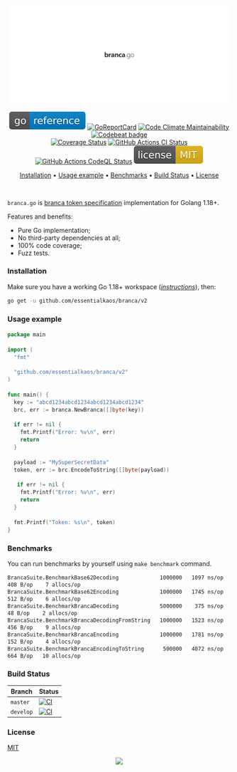 <p align="center"><a href="#readme"><img src=".github/images/card.svg"/></a></p>

<p align="center">
  <a href="https://kaos.sh/g/branca.v2"><img src=".github/images/godoc.svg" alt="PkgGoDev" /></a>
  <a href="https://kaos.sh/r/branca"><img src="https://kaos.sh/r/branca.svg" alt="GoReportCard" /></a>
  <a href="https://kaos.sh/l/branca"><img src="https://kaos.sh/l/974757272a5d2b6bd52b.svg" alt="Code Climate Maintainability" /></a>
  <a href="https://kaos.sh/b/branca"><img src="https://codebeat.co/badges/eca8a1ed-a16f-4005-a7bc-0d16f8d70ae4" alt="Codebeat badge" /></a>
  <br/>
  <a href="https://kaos.sh/c/branca"><img src="https://kaos.sh/c/branca.svg" alt="Coverage Status" /></a>
  <a href="https://kaos.sh/w/branca/ci"><img src="https://kaos.sh/w/branca/ci.svg" alt="GitHub Actions CI Status" /></a>
  <a href="https://kaos.sh/w/branca/codeql"><img src="https://kaos.sh/w/branca/codeql.svg" alt="GitHub Actions CodeQL Status" /></a>
  <a href="#license"><img src=".github/images/license.svg"/></a>
</p>

<p align="center"><a href="#installation">Installation</a> • <a href="#usage-example">Usage example</a> • <a href="#benchmarks">Benchmarks</a> • <a href="#build-status">Build Status</a> • <a href="#license">License</a></p>

<br/>

`branca.go` is [branca token specification](https://github.com/tuupola/branca-spec) implementation for Golang 1.18+.

Features and benefits:

* Pure Go implementation;
* No third-party dependencies at all;
* 100% code coverage;
* Fuzz tests.

### Installation

Make sure you have a working Go 1.18+ workspace (_[instructions](https://go.dev/doc/install)_), then:


```bash
go get -u github.com/essentialkaos/branca/v2
```

### Usage example

```go
package main

import (
  "fmt"
  
  "github.com/essentialkaos/branca/v2"
)

func main() {
  key := "abcd1234abcd1234abcd1234abcd1234"
  brc, err := branca.NewBranca([]byte(key))

  if err != nil {
    fmt.Printf("Error: %v\n", err)
    return
  }

  payload := "MySuperSecretData"
  token, err := brc.EncodeToString([]byte(payload))

   if err != nil {
    fmt.Printf("Error: %v\n", err)
    return
  }

  fmt.Printf("Token: %s\n", token)
}

```

### Benchmarks

You can run benchmarks by yourself using `make benchmark` command.

```
BrancaSuite.BenchmarkBase62Decoding             1000000   1097 ns/op   408 B/op    7 allocs/op
BrancaSuite.BenchmarkBase62Encoding             1000000   1745 ns/op   512 B/op    6 allocs/op
BrancaSuite.BenchmarkBrancaDecoding             5000000    375 ns/op    48 B/op    2 allocs/op
BrancaSuite.BenchmarkBrancaDecodingFromString   1000000   1523 ns/op   456 B/op    9 allocs/op
BrancaSuite.BenchmarkBrancaEncoding             1000000   1781 ns/op   152 B/op    4 allocs/op
BrancaSuite.BenchmarkBrancaEncodingToString      500000   4072 ns/op   664 B/op   10 allocs/op
```

### Build Status

| Branch | Status |
|--------|----------|
| `master` | [![CI](https://kaos.sh/w/branca/ci.svg?branch=master)](https://kaos.sh/w/branca/ci?query=branch:master) |
| `develop` | [![CI](https://kaos.sh/w/branca/ci.svg?branch=develop)](https://kaos.sh/w/branca/ci?query=branch:develop) |

### License

[MIT](LICENSE)

<p align="center"><a href="https://essentialkaos.com"><img src="https://gh.kaos.st/ekgh.svg"/></a></p>